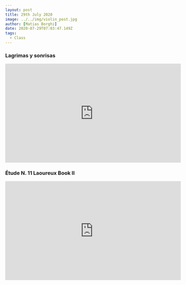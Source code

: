 ```yaml
---
layout: post
title: 29th July 2020
image: ../../img/violin_post.jpg
author: [Matias Borghi]
date: 2020-07-29T07:03:47.149Z
tags:
  - Class
---
```


### Lagrimas y sonrisas

<iframe width="560" height="315" src="https://www.youtube.com/embed/Kbx2rBDLnOQ" frameborder="0" allow="accelerometer; autoplay; encrypted-media; gyroscope; picture-in-picture" allowfullscreen></iframe>

### Étude N. 11 Laoureux Book II

<iframe width="560" height="315" src="https://www.youtube.com/embed/LfROwei2qCA" frameborder="0" allow="accelerometer; autoplay; encrypted-media; gyroscope; picture-in-picture" allowfullscreen></iframe>